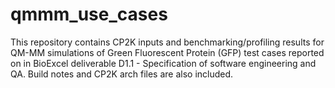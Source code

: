 # qmmm_use_cases
This repository contains CP2K inputs and benchmarking/profiling results for QM-MM simulations of Green Fluorescent Protein (GFP) test cases reported on in BioExcel deliverable D1.1 - Specification of software engineering and QA. Build notes and CP2K arch files are also included. 
